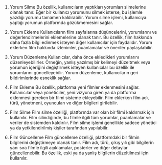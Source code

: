 1. Yorum Silme
Bu özellik, kullanıcıların yaptıkları yorumları silmelerine olanak tanır. Eğer bir kullanıcı yorumunu silmek isterse, bu işlemle yazdığı yorumu tamamen kaldırabilir. Yorum silme işlemi, kullanıcıya yaptığı yorumun platformda gözükmemesini sağlar.

2. Yorum Ekleme
Kullanıcıların film sayfalarına düşüncelerini, yorumlarını ve değerlendirmelerini eklemelerine olanak tanır. Bu özellik, film hakkında daha fazla bilgi edinmek isteyen diğer kullanıcılar için faydalıdır. Yorum eklerken film hakkında izlenimler, puanlamalar ve öneriler paylaşılabilir.

3. Yorum Düzenleme
Kullanıcılar, daha önce ekledikleri yorumlarını düzenleyebilirler. Örneğin, yanlış yazılmış bir kelimeyi düzeltmek veya yorumun içeriğini değiştirmek isteyen kullanıcılar bu özellik ile yorumlarını güncelleyebilir. Yorum düzenleme, kullanıcıların geri bildirimlerinde esneklik sağlar.

4. Film Ekleme
Bu özellik, platforma yeni filmler eklenmesini sağlar. Kullanıcılar veya yöneticiler, yeni vizyona giren ya da platforma eklenmesi gereken bir filmi sisteme ekleyebilir. Film eklerken film adı, türü, yönetmeni, oyuncuları ve diğer bilgileri girilebilir.

5. Film Silme
Film silme özelliği, platformda var olan bir filmi kaldırmak için kullanılır. Film silindiğinde, bu filmle ilgili tüm yorumlar, puanlamalar ve veriler de sistemden kaldırılır. Film silme işlemi genellikle sadece yönetici ya da yetkilendirilmiş kişiler tarafından yapılabilir.

6. Film Güncelleme
Film güncelleme özelliği, platformdaki bir filmin bilgilerini değiştirmeye olanak tanır. Film adı, türü, çıkış yılı gibi bilgilerin yanı sıra filmle ilgili açıklamalar, posterler ve diğer detaylar güncellenebilir. Bu özellik, eski ya da yanlış bilgilerin düzeltilmesi için kullanılır.

